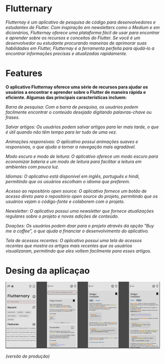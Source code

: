 # Flutternary

 *Flutternay é um aplicativo de pesquisa de código para desenvolvedores e estudantes de Flutter. Com inspiração em newsletters como o Medium e em dicionários, Flutternay oferece uma plataforma fácil de usar para encontrar e aprender sobre os recursos e conceitos do Flutter. Se você é um desenvolvedor ou estudante procurando maneiras de aprimorar suas habilidades em Flutter, Flutternay é a ferramenta perfeita para ajudá-lo a encontrar informações precisas e atualizadas rapidamente.*

# Features

**O aplicativo Flutternay oferece uma série de recursos para ajudar os usuários a encontrar e aprender sobre o Flutter de maneira rápida e eficiente. Algumas das principais características incluem:**

*Barra de pesquisa: Com a barra de pesquisa, os usuários podem facilmente encontrar o conteúdo desejado digitando palavras-chave ou frases.*

*Salvar artigos: Os usuários podem salvar artigos para ler mais tarde, o que é útil quando não têm tempo para ler tudo de uma vez.*

*Animações responsivas: O aplicativo possui animações suaves e responsivas, o que ajuda a tornar a navegação mais agradável.*

*Modo escuro e modo de leitura: O aplicativo oferece um modo escuro para economizar bateria e um modo de leitura para facilitar a leitura em ambientes com pouca luz.*

*Idiomas: O aplicativo está disponível em inglês, português e hindi, permitindo que os usuários escolham o idioma que preferem.*

*Acesso ao repositório open source: O aplicativo fornece um botão de acesso direto para o repositório open source do projeto, permitindo que os usuários vejam o código-fonte e colaborem com o projeto.*

*Newsletter: O aplicativo possui uma newsletter que fornece atualizações regulares sobre o projeto e novas adições de conteúdo.*

*Doações: Os usuários podem doar para o projeto através da opção "Buy me a coffee", o que ajuda a financiar o desenvolvimento do aplicativo.*

*Tela de acessos recentes: O aplicativo possui uma tela de acessos recentes que mostra os artigos mais recentes que os usuários visualizaram, permitindo que eles voltem facilmente para esses artigos.*

# Desing da aplicaçao

![Fluttery](/.github/flutternary.png)

*(versão de produção)*
